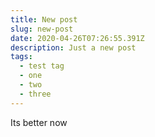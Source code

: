 ```yaml
---
title: New post
slug: new-post
date: 2020-04-26T07:26:55.391Z
description: Just a new post
tags:
  - test tag
  - one
  - two
  - three
---
```

Its better now
